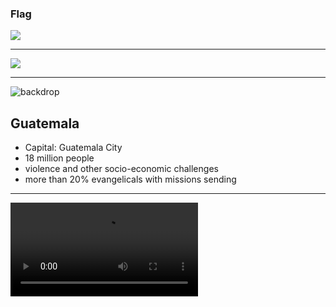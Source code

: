 ### Flag

![](https://upload.wikimedia.org/wikipedia/commons/e/ec/Flag_of_Guatemala.svg)

---

![](https://upload.wikimedia.org/wikipedia/commons/7/70/Guatemala_%28orthographic_projection%29.svg)

---

![backdrop](https://res.cloudinary.com/kiekies/image/upload/v1716744196/prayer/lnavbyujja6voctllkun.jpg)

## Guatemala

- Capital: Guatemala City
- 18 million people
- violence and other socio-economic challenges
- more than 20% evangelicals with missions sending

---

![](https://storage.googleapis.com/prayer-videos/country/guatemala.mp4)
